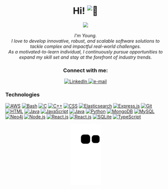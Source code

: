 <h1 align="center">Hi! <img src="https://raw.githubusercontent.com/nixin72/nixin72/master/wave.gif" height="40vh" alt="👋"></h1> 

<div id="header" align="center">
  <img src="https://media.giphy.com/media/M9gbBd9nbDrOTu1Mqx/giphy.gif" width="100"/>
</div>

<p align="center">
    <i>
        I'm Young.<br>
        I love to develop innovative, robust, and scalable software solutions to tackle complex and impactful real-world challenges.<br>
        As a motivated-to-learn individual, I continuously pursue opportunities to expand my skill set and stay at the forefront of industry trends.<br>
    </i>
    <h3 align="center">Connect with me:</h3>
  <div align="center">
    <a href="https://www.linkedin.com/in/youngyu19">
        <img src="https://img.shields.io/badge/LinkedIn-blue?style=flat-square&logo=linkedin" height="30vh" alt="LinkedIn">
    </a>
    <a href="mailto:youngyu19@gmail.com">
        <img src="https://img.shields.io/badge/Email-blue?style=flat-square&logo=gmail&logoColor=white" height="30vh" alt="e-mail">
    </a>
  </div>
</p>	

### Technologies
[![AWS](https://img.shields.io/badge/AWS-black?style=for-the-badge&logo=amazon-aws)](https://github.com/yyu2002)
[![Bash](https://img.shields.io/badge/bash-black?style=for-the-badge&logo=gnu-bash&logoColor=white)](https://github.com/yyu2002)
[![C](https://img.shields.io/badge/c-black?style=for-the-badge&logo=c)](https://github.com/yyu2002)
[![C++](https://img.shields.io/badge/c++-black?style=for-the-badge&logo=cplusplus)](https://github.com/yyu2002)
[![CSS](https://img.shields.io/badge/css-black?style=for-the-badge&logo=css3)](https://github.com/yyu2002)
[![Elasticsearch](https://img.shields.io/badge/Elastic_Search-black?style=for-the-badge&logo=elasticsearch)](https://github.com/yyu2002)
[![Express.js](https://img.shields.io/badge/Express.js-black?style=for-the-badge&logo=express.js)](https://github.com/yyu2002)
[![Git](https://img.shields.io/badge/Git-black?style=for-the-badge&logo=git)](https://github.com/yyu2002)
[![HTML](https://img.shields.io/badge/HTML-black?style=for-the-badge&logo=html5)](https://github.com/yyu2002)
[![Java](https://img.shields.io/badge/java-black?style=for-the-badge&logo=openjdk)](https://github.com/yyu2002)
[![JavaScript](https://img.shields.io/badge/javascript-black?style=for-the-badge&logo=javascript)](https://github.com/yyu2002)
[![Java](https://img.shields.io/badge/jira-black?style=for-the-badge&logo=jira)](https://github.com/yyu2002)
[![Python](https://img.shields.io/badge/python-black?style=for-the-badge&logo=python)](https://github.com/yyu2002)
[![MongoDB](https://img.shields.io/badge/MongoDB-black?style=for-the-badge&logo=mongodb)](https://github.com/yyu2002)
[![MySQL](https://img.shields.io/badge/MySQL-black?style=for-the-badge&logo=mysql)](https://github.com/yyu2002)
[![Neo4j](https://img.shields.io/badge/Neo4j-black?style=for-the-badge&logo=neo4j)](https://github.com/yyu2002)
[![Node.js](https://img.shields.io/badge/Node.js-black?style=for-the-badge&logo=node.js)](https://github.com/yyu2002)
[![React.js](https://img.shields.io/badge/r-black?style=for-the-badge&logo=r)](https://github.com/yyu2002)
[![React.js](https://img.shields.io/badge/React-black?style=for-the-badge&logo=react)](https://github.com/yyu2002)
[![SQLite](https://img.shields.io/badge/SQLite-black?style=for-the-badge&logo=sqlite)](https://github.com/yyu2002)
[![TypeScript](https://img.shields.io/badge/typescript-black?style=for-the-badge&logo=typescript)](https://github.com/yyu2002)

<p align="center">
  <img src="https://github.com/yyu2002/yyu2002/raw/output/github-contribution-grid-snake.svg" alt="snake"></center>
</p>
